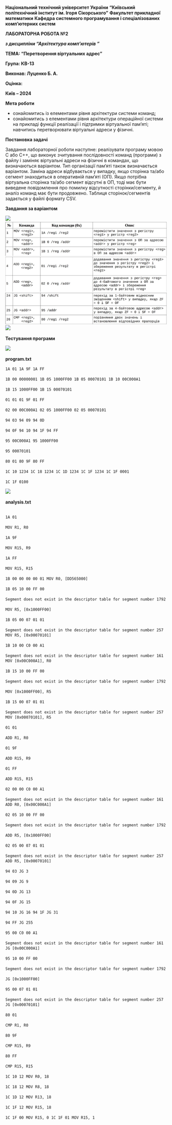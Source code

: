 ﻿**Національний технічний університет України**
**“Київський політехнічний інститут ім. Ігоря Сікорського”** 
**Факультет прикладної математики**
**Кафедра системного програмування і спеціалізованих комп’ютерних систем** 

**ЛАБОРАТОРНА РОБОТА №2** 

***з дисципліни                “Архітектура комп’ютерів ”*** 

**ТЕМА: “Перетворення віртуальних адрес”** 

**Група: КВ-13** 

**Виконав: Луценко Б. А.**

**Оцінка:** 

**Київ – 2024**

**Мета роботи** 

- ознайомитись із елементами рівня архітектури системи команд;  
- ознайомитись з елементами рівня архітектури операційної системи на прикладі функції реалізації і підтримки віртуальної пам’яті; навчитись перетворювати віртуальні адреси у фізичні. 

**Постановка задачі** 

Завдання лабораторної роботи наступне: реалізувати програму мовою C або C++, що виконує зчитування послідовності команд (програми) з файлу і заміняє віртуальні адреси на фізичні в командах, що визначаються варіантом. Тип організації пам’яті також визначається варіантом. Заміна адреси відбувається у випадку, якщо сторінка та/або сегмент знаходиться в оперативній пам’яті (ОП). Якщо потрібна віртуальна сторінка та/або сегмент відсутні в ОП, тоді має бути виведене повідомлення про помилку відсутності сторінки/сегменту, й аналіз команд має бути продовжено. Таблиця сторінок/сегментів задається у файлі формату CSV. 

**Завдання за варіантом** 

![](report/imgs/Aspose.Words.ecfd1c71-15db-4ff1-a5d2-4e0a40d43a72.001.png)
![](report/imgs/Aspose.Words.ecfd1c71-15db-4ff1-a5d2-4e0a40d43a72.002.jpeg)
![](report/imgs/Aspose.Words.ecfd1c71-15db-4ff1-a5d2-4e0a40d43a72.003.jpeg)
![](report/imgs/Aspose.Words.ecfd1c71-15db-4ff1-a5d2-4e0a40d43a72.004.jpeg)
![](report/imgs/Aspose.Words.ecfd1c71-15db-4ff1-a5d2-4e0a40d43a72.005.png)


**Тестування програми**

![](report/imgs/Aspose.Words.ecfd1c71-15db-4ff1-a5d2-4e0a40d43a72.010.png)

**program.txt** 

```
1A 01 1A 9F 1A FF 

1B 00 00000001 1B 05 1000FF00 1B 05 00070101 1B 10 00C000A1 

1B 15 1000FF00 1B 15 00070101 

01 01 01 9F 01 FF 

02 00 00C000A1 02 05 1000FF00 02 05 00070101 

94 03 94 09 94 0D 

94 0F 94 10 94 1F 94 FF 

95 00C000A1 95 1000FF00 

95 00070101 

80 01 80 9F 80 FF 

1C 10 1234 1C 18 1234 1C 1D 1234 1C 1F 1234 1C 1F 0001 

1C 1F 0100 

```

![](report/imgs/Aspose.Words.ecfd1c71-15db-4ff1-a5d2-4e0a40d43a72.011.png)

**analysis.txt** 

```

1A 01 

MOV R1, R0 

1A 9F 

MOV R15, R9 

1A FF 

MOV R15, R15 

1B 00 00 00 00 01 MOV R0, [DD565000] 

1B 05 10 00 FF 00 

Segment does not exist in the descriptor table for segment number 1792 

MOV R5, [0x1000FF00] 

1B 05 00 07 01 01 

Segment does not exist in the descriptor table for segment number 257 MOV R5, [0x00070101] 

1B 10 00 C0 00 A1 

Segment does not exist in the descriptor table for segment number 161 MOV [0x00C000A1], R0 

1B 15 10 00 FF 00 

Segment does not exist in the descriptor table for segment number 1792 

MOV [0x1000FF00], R5 

1B 15 00 07 01 01 

Segment does not exist in the descriptor table for segment number 257 MOV [0x00070101], R5 

01 01 

ADD R1, R0 

01 9F 

ADD R15, R9 

01 FF 

ADD R15, R15 

02 00 00 C0 00 A1 

Segment does not exist in the descriptor table for segment number 161 ADD R0, [0x00C000A1] 

02 05 10 00 FF 00 

Segment does not exist in the descriptor table for segment number 1792 

ADD R5, [0x1000FF00] 

02 05 00 07 01 01 

Segment does not exist in the descriptor table for segment number 257 ADD R5, [0x00070101] 

94 03 JG 3 

94 09 JG 9 

94 0D JG 13 

94 0F JG 15 

94 10 JG 16 94 1F JG 31 

94 FF JG 255 

95 00 C0 00 A1 

Segment does not exist in the descriptor table for segment number 161 JG [0x00C000A1] 

95 10 00 FF 00 

Segment does not exist in the descriptor table for segment number 1792 

JG [0x1000FF00] 

95 00 07 01 01 

Segment does not exist in the descriptor table for segment number 257 JG [0x00070101] 

80 01 

CMP R1, R0 

80 9F 

CMP R15, R9 

80 FF 

CMP R15, R15 

1C 10 12 MOV R0, 18 

1C 18 12 MOV R8, 18 

1C 1D 12 MOV R13, 18 

1C 1F 12 MOV R15, 18 

1C 1F 00 MOV R15, 0 1C 1F 01 MOV R15, 1 

```
